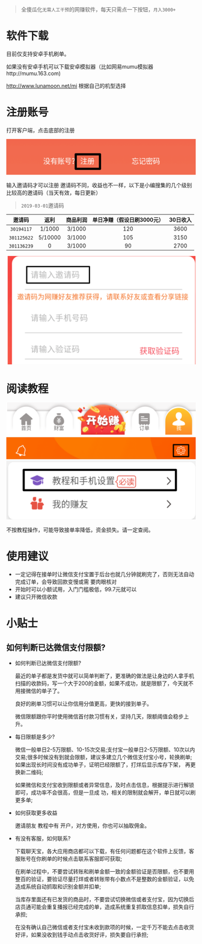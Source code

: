> 全傻瓜化`无需人工干预`的网赚软件，每天只需点一下按钮，`月入3000+`

# 软件下载
目前仅支持安卓手机刷单。

如果没有安卓手机可以下载安卓模拟器（比如网易mumu模拟器http://mumu.163.com)

http://www.lunamoon.net/mi 根据自己的机型选择

# 注册账号
打开客户端，点击底部的注册

![](imgs/01.png)

输入邀请码才可以注册
邀请码不同，收益也不一样，以下是小编搜集的几个级别比较高的邀请码（当天有效，每日更新）

> `2019-03-01`邀请码

|邀请码|返利|商品利润|单日净赚（假设日刷3000元）|30日收入|
|:---:|:---:|:-------:|:-----------------------:|:--------:|
|`30194117`|1/1000|3/1000|120|3600|
|`301125622`|5/10000|3/1000|105|3150|
|`301136239`|0|3/1000|90|2700|

![](imgs/02.png)

# 阅读教程

![](imgs/03.png)
![](imgs/04.png)
![](imgs/05.png)

不按教程操作，可能导致接单率降低，资金损失。请一定查阅。

# 使用建议
- 一定记得在接单时让微信支付宝置于后台也就几分钟就刷完了，否则无法自动完成订单，会导致回款变慢或需 要肉眼核对
- 开始时可以小额试用，入门门槛极低，99.7元就可以
- 建议只开微信收款

# 小贴士

## 如何判断已达微信支付限额?

- 如何判断已达微信支付限额?

    最近的单子都是发货中就可以简单判断了，更准确的做法是让身边的人拿手机扫描的收款码，写一个大于200的金额，如果不成功，就是限额了，今天就不用接微信的单子了。

    良好的刷单习惯可以让你信用分值更高，更快的接到单子。

    微信限额跟你平时使用微信首付款习惯有关，坚持几天，限额阈值会稳步上升。

- 每日限额是多少?

    微信一般单日2-5万限额、10-15次交易;支付宝一般单日2-5万限额、10次以内交易;很多时候没有到就会限额，建议多建立几个微信支付宝小号，轮换刷单;如果出现长时间没有成功单子，证明已经限额了，打烊后显示库存下架， 再更换新二维码;

    如果微信和支付宝收到限额或者异常信息，及时点击信息，根据提示进行解锁即可，成功率不会很高，但是一旦成
功，相关的限制就会解开，单日就可以刷更多单;

                      
- 如何获取更多收益

    邀请朋友 教程中有 开户，对方使用，你也可以抽取佣金。

- 有没有客服，如何联系?

    下载聊天宝，各大应用商店都可以下载，有任何问题都在这个软件上反馈，客服账号在你刷单的时候点击联系客服即可获取; 

    在刷单过程中，不要尝试转账和刷单金额一致的金额验证是否限额，也不要用整百的验证，要验证尽量打烊或者转账带有小数点不是整数的金额验证，以免造成系统自动抓取和识别金额并扣单;

    当库存里面还有已发货的商品时，不要尝试切换微信或者支付宝，因为切换后店员通可能会重复播报已经完成的单，造成系统重复抓取信息扣单，损失自行承担;

    在没有确认自己微信或者支付宝未收到款项的时候，一定千万不能去点击收货好评，如果没收到钱手动点击收货好评，损失要自行承担;